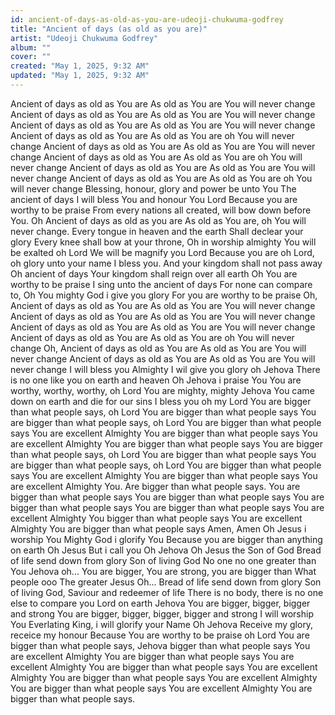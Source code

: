 ```yaml
---
id: ancient-of-days-as-old-as-you-are-udeoji-chukwuma-godfrey
title: "Ancient of days (as old as you are)"
artist: "Udeoji Chukwuma Godfrey"
album: ""
cover: ""
created: "May 1, 2025, 9:32 AM"
updated: "May 1, 2025, 9:32 AM"
---
```


Ancient of days as old as You are
As old as You are
You will never change
Ancient of days as old as You are
As old as You are
You will never change
Ancient of days as old as You are
As old as You are
You will never change
Ancient of days as old as You are
As old as You are oh
You will never change
Ancient of days as old as You are
As old as You are
You will never change
Ancient of days as old as You are
As old as You are oh
You will never change
Ancient of days as old as You are
As old as You are
You will never change
Ancient of days as old as You are
As old as You are oh
You will never change
Blessing, honour, glory and power be unto You
The ancient of days
I will bless You and honour You Lord
Because you are worthy to be praise
From every nations all created,
will bow down before You.
Oh Ancient of days as old as you are
As old as You are, oh You will never change.
Every tongue in heaven and the earth
Shall declear your glory
Every knee shall bow at your throne,
Oh in worship almighty
You will be exalted oh Lord
We will be magnify you Lord
Because you are oh Lord, oh glory unto your name
I bless you.
And your kingdom shall not pass away
Oh ancient of days
Your kingdom shall reign over all earth
Oh You are worthy to be praise
I sing unto the ancient of days
For none can compare to,
Oh You mighty God i give you glory
For you are worthy to be praise
Oh, Ancient of days as old as You are
As old as You are
You will never change
Ancient of days as old as You are
As old as You are
You will never change
Ancient of days as old as You are
As old as You are
You will never change
Ancient of days as old as You are
As old as You are oh
You will never change
Oh, Ancient of days as old as You are
As old as You are
You will never change
Ancient of days as old as You are
As old as You are
You will never change
I will bless you Almighty
I wil give you glory oh Jehova
There is no one like you on earth and heaven
Oh Jehova i praise You
You are worthy, worthy, worthy, oh Lord
You are mighty, mighty Jehova
You came down on earth and die for our sins
I bless you oh my Lord
You are bigger than what people says, oh Lord
You are bigger than what people says
You are bigger than what people says, oh Lord
You are bigger than what people says
You are excellent Almighty
You are bigger than what people says
You are excellent Almighty
You are bigger than what people says
You are bigger than what people says, oh Lord
You are bigger than what people says
You are bigger than what people says, oh Lord
You are bigger than what people says
You are excellent Almighty
You are bigger than what people says
You are excellent Almighty
You. Are bigger than what people says.
You are bigger than what people says
You are bigger than what people says
You are bigger than what people says
You are bigger than what people says
You are excellent Almighty
You bigger than what people says
You are excellent Almighty
You are bigger than what people says
Amen, Amen
Oh Jesus i worship You
Mighty God i glorify You
Because you are bigger than anything on earth
Oh Jesus
But i call you Oh Jehova
Oh Jesus the Son of God
Bread of life send down from glory
Son of living God
No one no one greater than You
Jehova oh...
You are bigger, You are strong, you are bigger than
What people ooo
The greater Jesus Oh...
Bread of life send down from glory
Son of living God, Saviour and redeemer of life
There is no body, there is no one else to compare you Lord on earth
Jehova You are bigger, bigger, bigger and strong
You are bigger, bigger, bigger, bigger and strong
I will worship You
Everlating King, i will glorify your Name Oh Jehova
Receive my glory, receice my honour
Because You are worthy to be praise oh Lord
You are bigger than what people says,
Jehova bigger than what people says
You are excellent Almighty
You are bigger than what people says
You are excellent Almighty
You are bigger than what people says
You are excellent Almighty
You are bigger than what people says
You are excellent Almighty
You are bigger than what people says
You are excellent Almighty
You are bigger than what people says.